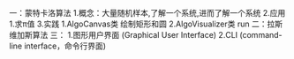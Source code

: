 一：蒙特卡洛算法
    1.概念：大量随机样本,了解一个系统,进而了解一个系统
    2.应用
        1.求π值
    3.实践
        1.AlgoCanvas类 绘制矩形和圆
        2.AlgoVisualizer类 run
二：拉斯维加斯算法
三：
    1.图形用户界面 (Graphical User Interface)
    2.CLI (command-line interface，命令行界面)
